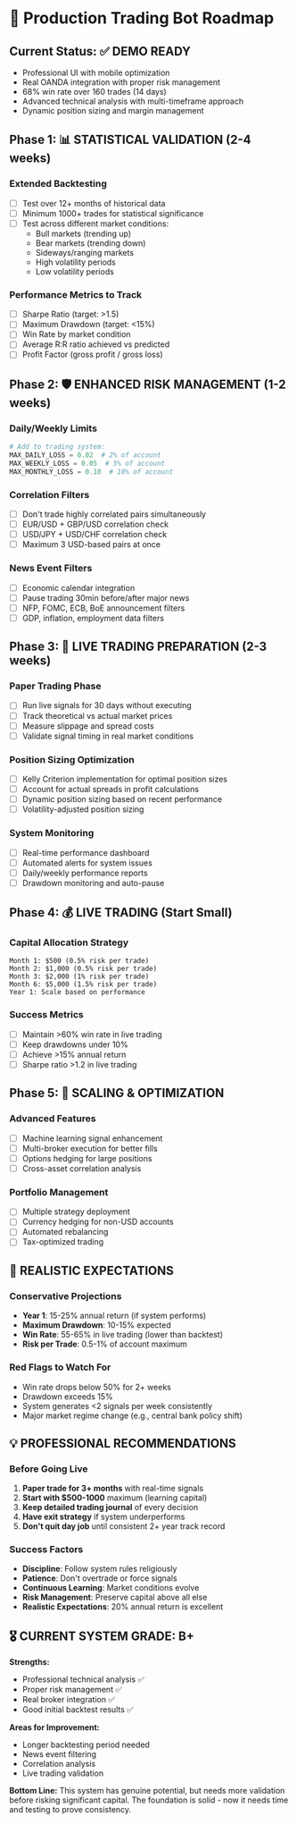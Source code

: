 # 🚀 Production Trading Bot Roadmap

## Current Status: ✅ DEMO READY
- Professional UI with mobile optimization
- Real OANDA integration with proper risk management
- 68% win rate over 160 trades (14 days)
- Advanced technical analysis with multi-timeframe approach
- Dynamic position sizing and margin management

## Phase 1: 📊 STATISTICAL VALIDATION (2-4 weeks)

### Extended Backtesting
- [ ] Test over 12+ months of historical data
- [ ] Minimum 1000+ trades for statistical significance
- [ ] Test across different market conditions:
  - Bull markets (trending up)
  - Bear markets (trending down) 
  - Sideways/ranging markets
  - High volatility periods
  - Low volatility periods

### Performance Metrics to Track
- [ ] Sharpe Ratio (target: >1.5)
- [ ] Maximum Drawdown (target: <15%)
- [ ] Win Rate by market condition
- [ ] Average R:R ratio achieved vs predicted
- [ ] Profit Factor (gross profit / gross loss)

## Phase 2: 🛡️ ENHANCED RISK MANAGEMENT (1-2 weeks)

### Daily/Weekly Limits
```python
# Add to trading system:
MAX_DAILY_LOSS = 0.02  # 2% of account
MAX_WEEKLY_LOSS = 0.05  # 5% of account
MAX_MONTHLY_LOSS = 0.10  # 10% of account
```

### Correlation Filters
- [ ] Don't trade highly correlated pairs simultaneously
- [ ] EUR/USD + GBP/USD correlation check
- [ ] USD/JPY + USD/CHF correlation check
- [ ] Maximum 3 USD-based pairs at once

### News Event Filters
- [ ] Economic calendar integration
- [ ] Pause trading 30min before/after major news
- [ ] NFP, FOMC, ECB, BoE announcement filters
- [ ] GDP, inflation, employment data filters

## Phase 3: 🎯 LIVE TRADING PREPARATION (2-3 weeks)

### Paper Trading Phase
- [ ] Run live signals for 30 days without executing
- [ ] Track theoretical vs actual market prices
- [ ] Measure slippage and spread costs
- [ ] Validate signal timing in real market conditions

### Position Sizing Optimization
- [ ] Kelly Criterion implementation for optimal position sizes
- [ ] Account for actual spreads in profit calculations
- [ ] Dynamic position sizing based on recent performance
- [ ] Volatility-adjusted position sizing

### System Monitoring
- [ ] Real-time performance dashboard
- [ ] Automated alerts for system issues
- [ ] Daily/weekly performance reports
- [ ] Drawdown monitoring and auto-pause

## Phase 4: 💰 LIVE TRADING (Start Small)

### Capital Allocation Strategy
```
Month 1: $500 (0.5% risk per trade)
Month 2: $1,000 (0.5% risk per trade) 
Month 3: $2,000 (1% risk per trade)
Month 6: $5,000 (1.5% risk per trade)
Year 1: Scale based on performance
```

### Success Metrics
- [ ] Maintain >60% win rate in live trading
- [ ] Keep drawdowns under 10%
- [ ] Achieve >15% annual return
- [ ] Sharpe ratio >1.2 in live trading

## Phase 5: 🚀 SCALING & OPTIMIZATION

### Advanced Features
- [ ] Machine learning signal enhancement
- [ ] Multi-broker execution for better fills
- [ ] Options hedging for large positions
- [ ] Cross-asset correlation analysis

### Portfolio Management
- [ ] Multiple strategy deployment
- [ ] Currency hedging for non-USD accounts
- [ ] Automated rebalancing
- [ ] Tax-optimized trading

## 🎯 REALISTIC EXPECTATIONS

### Conservative Projections
- **Year 1**: 15-25% annual return (if system performs)
- **Maximum Drawdown**: 10-15% expected
- **Win Rate**: 55-65% in live trading (lower than backtest)
- **Risk per Trade**: 0.5-1% of account maximum

### Red Flags to Watch For
- Win rate drops below 50% for 2+ weeks
- Drawdown exceeds 15%
- System generates <2 signals per week consistently
- Major market regime change (e.g., central bank policy shift)

## 💡 PROFESSIONAL RECOMMENDATIONS

### Before Going Live
1. **Paper trade for 3+ months** with real-time signals
2. **Start with $500-1000** maximum (learning capital)
3. **Keep detailed trading journal** of every decision
4. **Have exit strategy** if system underperforms
5. **Don't quit day job** until consistent 2+ year track record

### Success Factors
- **Discipline**: Follow system rules religiously
- **Patience**: Don't overtrade or force signals
- **Continuous Learning**: Market conditions evolve
- **Risk Management**: Preserve capital above all else
- **Realistic Expectations**: 20% annual return is excellent

## 🎖️ CURRENT SYSTEM GRADE: B+

**Strengths:**
- Professional technical analysis ✅
- Proper risk management ✅  
- Real broker integration ✅
- Good initial backtest results ✅

**Areas for Improvement:**
- Longer backtesting period needed
- News event filtering
- Correlation analysis
- Live trading validation

**Bottom Line:** This system has genuine potential, but needs more validation before risking significant capital. The foundation is solid - now it needs time and testing to prove consistency. 